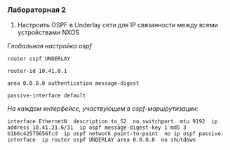 ### Лабораторная 2
1. Настроить OSPF в Underlay сети для IP связанности между всеми устройствами NXOS

*Глобальная настройка ospf*

`router ospf UNDERLAY` 

`router-id 10.41.0.1` 

`area 0.0.0.0 authentication message-digest` 

`passive-interface default` 
  
*На каждом интерфейсе, участвующем в ospf-маршрутизации:*

`interface EthernetN 
  description to_S2 
  no switchport 
  mtu 9192 
  ip address 10.41.21.6/31 
  ip ospf message-digest-key 1 md5 3 b1b6c42575656fcd 
  ip ospf network point-to-point 
  no ip ospf passive-interface 
  ip router ospf UNDERLAY area 0.0.0.0 
  no shutdown`
